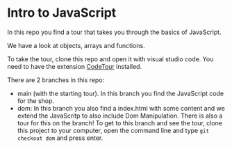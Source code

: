 # Intro to JavaScript

In this repo you find a tour that takes you through the basics of JavaScript. 

We have a look at objects, arrays and functions. 

To take the tour, clone this repo and open it with visual studio code. You need to have the extension [CodeTour](https://marketplace.visualstudio.com/items?itemName=vsls-contrib.codetour)  installed. 

There are 2 branches in this repo:
- main (with the starting tour). In this branch you find the JavaScript code for the shop. 
- dom: In this branch you also find a index.html with some content and we extend the JavaScritp to also include Dom Manipulation. There is also a tour for this on the branch! To get to this branch and see the tour, clone this project to your computer, open the command line and type `git checkout dom` and press enter. 
